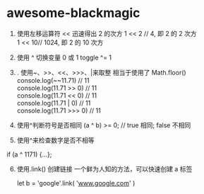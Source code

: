 # awesome-blackmagic

1. 使用左移运算符 << 迅速得出 2 的次方
   1 << 2 // 4, 即 2 的 2 次方  
   1 << 10// 1024, 即 2 的 10 次方

2. 使用 ^ 切换变量 0 或 1
   toggle ^= 1
3. . 使用~、>>、<<、>>>、|来取整 相当于使用了 Math.floor()
   console.log(~~11.71) // 11  
   console.log(11.71 >> 0) // 11  
   console.log(11.71 << 0) // 11  
   console.log(11.71 | 0) // 11  
   console.log(11.71 >>> 0) // 11
4. 使用^判断符号是否相同
   (a ^ b) >= 0; // true 相同; false 不相同

5. 使用^来检查数字是否不相等

if (a ^ 1171) {...};

6. 使用.link() 创建链接 一个鲜为人知的方法，可以快速创建 a 标签

   let b = 'google'.link( 'www.google.com' )
